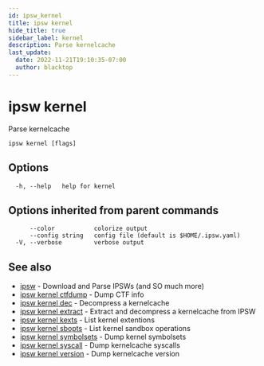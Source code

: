 ```yaml
---
id: ipsw_kernel
title: ipsw kernel
hide_title: true
sidebar_label: kernel
description: Parse kernelcache
last_update:
  date: 2022-11-21T19:10:35-07:00
  author: blacktop
---
```

# ipsw kernel

Parse kernelcache

```
ipsw kernel [flags]
```

## Options

```
  -h, --help   help for kernel
```

## Options inherited from parent commands

```
      --color           colorize output
      --config string   config file (default is $HOME/.ipsw.yaml)
  -V, --verbose         verbose output
```

## See also

* [ipsw](/docs/cli/kernel/ipsw)	 - Download and Parse IPSWs (and SO much more)
* [ipsw kernel ctfdump](/docs/cli/kernel/ipsw_kernel_ctfdump)	 - Dump CTF info
* [ipsw kernel dec](/docs/cli/kernel/ipsw_kernel_dec)	 - Decompress a kernelcache
* [ipsw kernel extract](/docs/cli/kernel/ipsw_kernel_extract)	 - Extract and decompress a kernelcache from IPSW
* [ipsw kernel kexts](/docs/cli/kernel/ipsw_kernel_kexts)	 - List kernel extentions
* [ipsw kernel sbopts](/docs/cli/kernel/ipsw_kernel_sbopts)	 - List kernel sandbox operations
* [ipsw kernel symbolsets](/docs/cli/kernel/ipsw_kernel_symbolsets)	 - Dump kernel symbolsets
* [ipsw kernel syscall](/docs/cli/kernel/ipsw_kernel_syscall)	 - Dump kernelcache syscalls
* [ipsw kernel version](/docs/cli/kernel/ipsw_kernel_version)	 - Dump kernelcache version


